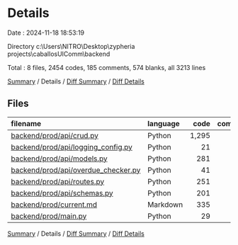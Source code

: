 # Details

Date : 2024-11-18 18:53:19

Directory c:\\Users\\NITRO\\Desktop\\zypheria projects\\caballosUIComm\\backend

Total : 8 files,  2454 codes, 185 comments, 574 blanks, all 3213 lines

[Summary](results.md) / Details / [Diff Summary](diff.md) / [Diff Details](diff-details.md)

## Files
| filename | language | code | comment | blank | total |
| :--- | :--- | ---: | ---: | ---: | ---: |
| [backend/prod/api/crud.py](/backend/prod/api/crud.py) | Python | 1,295 | 91 | 237 | 1,623 |
| [backend/prod/api/logging_config.py](/backend/prod/api/logging_config.py) | Python | 21 | 1 | 5 | 27 |
| [backend/prod/api/models.py](/backend/prod/api/models.py) | Python | 281 | 21 | 56 | 358 |
| [backend/prod/api/overdue_checker.py](/backend/prod/api/overdue_checker.py) | Python | 41 | 3 | 7 | 51 |
| [backend/prod/api/routes.py](/backend/prod/api/routes.py) | Python | 251 | 48 | 68 | 367 |
| [backend/prod/api/schemas.py](/backend/prod/api/schemas.py) | Python | 201 | 12 | 80 | 293 |
| [backend/prod/current.md](/backend/prod/current.md) | Markdown | 335 | 0 | 106 | 441 |
| [backend/prod/main.py](/backend/prod/main.py) | Python | 29 | 9 | 15 | 53 |

[Summary](results.md) / Details / [Diff Summary](diff.md) / [Diff Details](diff-details.md)